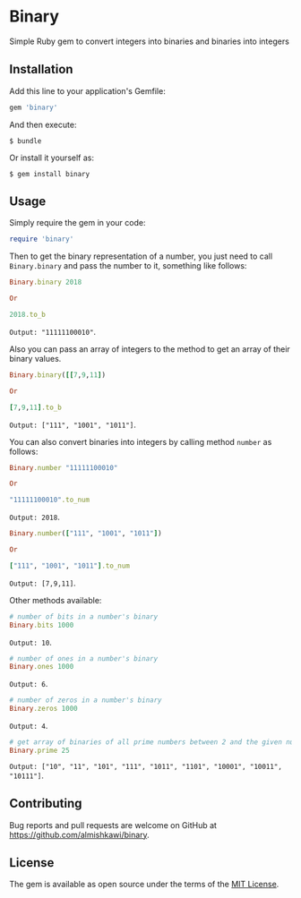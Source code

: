 # Binary

Simple Ruby gem to convert integers into binaries and binaries into integers

## Installation

Add this line to your application's Gemfile:

```ruby
gem 'binary'
```

And then execute:

    $ bundle

Or install it yourself as:

    $ gem install binary

## Usage
Simply require the gem in your code:

```ruby
require 'binary'
```

Then to get the binary representation of a number, you just need to call `Binary.binary` and pass the number to it, something like follows:

```ruby
Binary.binary 2018

Or

2018.to_b
```
`Output: "11111100010"`.

Also you can pass an array of integers to the method to get an array of their binary values.
```ruby
Binary.binary([[7,9,11])

Or

[7,9,11].to_b
```
`Output: ["111", "1001", "1011"]`.

You can also convert binaries into integers by calling method `number` as follows:
```ruby
Binary.number "11111100010"

Or

"11111100010".to_num
```
`Output: 2018`.

```ruby
Binary.number(["111", "1001", "1011"])

Or

["111", "1001", "1011"].to_num

```
`Output: [7,9,11]`.

Other methods available:

```ruby
# number of bits in a number's binary
Binary.bits 1000
```
`Output: 10`.

```ruby
# number of ones in a number's binary
Binary.ones 1000
```
`Output: 6`.

```ruby
# number of zeros in a number's binary
Binary.zeros 1000
```
`Output: 4`.

```ruby
# get array of binaries of all prime numbers between 2 and the given number
Binary.prime 25
```
`Output: ["10", "11", "101", "111", "1011", "1101", "10001", "10011", "10111"]`.

## Contributing

Bug reports and pull requests are welcome on GitHub at https://github.com/almishkawi/binary.

## License

The gem is available as open source under the terms of the [MIT License](https://opensource.org/licenses/MIT).

